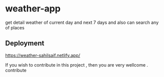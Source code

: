 # weather-app
get detail weather of current day and next 7 days and also can search any of places

## Deployment
https://weather-sahilsaif.netlify.app/

If you wish to contribute in this project , then you are very wellcome . contribute
